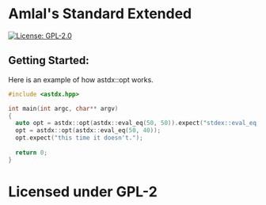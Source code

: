 # Amlal's Standard Extended

[![License: GPL-2.0](https://img.shields.io/badge/license-GPL--2.0-blue.svg)](LICENSE)

## Getting Started:

Here is an example of how astdx::opt works.

```cpp
#include <astdx.hpp>

int main(int argc, char** argv)
{
  auto opt = astdx::opt(astdx::eval_eq(50, 50)).expect("stdex::eval_eq, does not match!");
  opt = astdx::opt(astdx::eval_eq(50, 40));
  opt.expect("this time it doesn't.");
  
  return 0;
}
```

# Licensed under GPL-2
